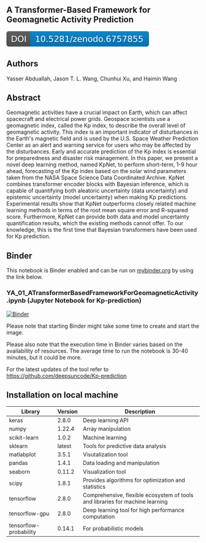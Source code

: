 ## A Transformer-Based Framework for Geomagnetic Activity Prediction<br>
[![DOI](https://github.com/ccsc-tools/zenodo_icons/blob/main/icons/dst.svg)](https://zenodo.org/badge/latestdoi/529021841)


## Authors
Yasser Abduallah, Jason T. L. Wang, Chunhui Xu, and Haimin Wang

## Abstract

Geomagnetic activities have a crucial impact on Earth, which can affect spacecraft and electrical power grids.
Geospace scientists use a geomagnetic index,
called the Kp index,
to describe the overall level of geomagnetic activity.
This index is an important indicator of disturbances in the Earth's magnetic field 
and is used by the U.S. Space Weather Prediction Center as an alert and warning service
for users who may be affected by the disturbances.
Early and accurate prediction of the Kp index is essential for 
preparedness and disaster risk management. 
In this paper, we present a novel deep learning method, named KpNet, 
to perform short-term, 1-9 hour ahead, forecasting of the Kp index 
based on the solar wind parameters taken from the NASA Space Science Data Coordinated Archive. 
KpNet combines transformer encoder blocks with Bayesian inference, 
which is capable of quantifying both aleatoric uncertainty (data uncertainty) and 
epistemic uncertainty (model uncertainty)
when making Kp predictions. 
Experimental results show that KpNet outperforms closely related machine learning methods 
in terms of the root mean square error and R-squared score. 
Furthermore, KpNet can provide both data and model uncertainty quantification results, which the existing methods cannot offer.
To our knowledge, this is the first time that
Bayesian transformers have been used for Kp prediction.

## Binder

This notebook is Binder enabled and can be run on [mybinder.org](https://mybinder.org/) by using the link below.


### YA_01_ATransformerBasedFrameworkForGeomagneticActivity.ipynb (Jupyter Notebook for Kp-prediction)
[![Binder](https://mybinder.org/badge_logo.svg)](https://mybinder.org/v2/gh/ccsc-tools/Kp-prediction/HEAD?labpath=YA_01_ATransformerBasedFrameworkForGeomagneticActivity.ipynb)

Please note that starting Binder might take some time to create and start the image.

Please also note that the execution time in Binder varies based on the availability of resources. The average time to run the notebook is 30-40 minutes, but it could be more.

For the latest updates of the tool refer to https://github.com/deepsuncode/Kp-prediction

## Installation on local machine
|Library | Version   | Description  |
|---|---|---|
|keras| 2.8.0 | Deep learning API|
|numpy| 1.22.4| Array manipulation|
|scikit-learn| 1.0.2| Machine learning|
|sklearn| latest| Tools for predictive data analysis|
|matlabplot| 3.5.1| Visutalization tool|
| pandas|1.4.1| Data loading and manipulation|
| seaborn | 0.11.2| Visualization tool|
| scipy | 1.8.1| Provides algorithms for optimization and statistics|
| tensorflow| 2.8.0| Comprehensive, flexible ecosystem of tools and libraries for machine learning |
| tensorflow-gpu| 2.8.0| Deep learning tool for high performance computation |
|tensorflow-probability | 0.14.1| For probabilistic models|
